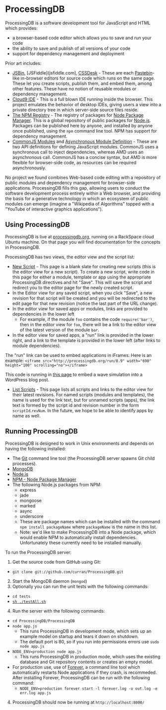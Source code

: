 # ProcessingDB
ProcessingDB is a software development tool for JavaScript and HTML which provides:

 - a browser-based code editor which allows you to save and run your code
 - the ability to save and publish of all versions of your code
 - support for dependency management and deployment

Prior art includes:
 - [JSBin](jsbin.com), [JSFiddle](jsfiddle.com], [CSSDesk](cssdesk.com) - These are each [Pastebin](pastebin.com)-like in-browser editors for source code which runs on the same page. These let you create scripts, publish them, and embed them, among other features. These have no notion of reusable modules or dependency management.
 - [Cloud9 IDE](cloud9ide.com) - This is a full blown IDE running inside the browser. This project emulates the behavior of desktop IDEs, giving users a view into a private directory tree in which server-side source files reside.
 - [The NPM Registry](http://search.npmjs.org/) - The registry of packages for [Node Package Manager](http://npmjs.org/). This is a global repository of public packages for [Node.js](http://nodejs.org/). Packages can be published here by anyone, and installed by anyone once published, using the `npm` command line tool. NPM has support for dependency management.
 - [CommonJS Modules](http://wiki.commonjs.org/wiki/Modules/1.1.1) and [Asynchronous Module Definition](https://github.com/amdjs/amdjs-api/wiki/AMD) - These are two API definitions for defining JavaScript modules. CommonJS uses a synchronous call to inject dependencies, whereas AMD uses an asynchronous call. CommonJS has a concise syntax, but AMD is more flexible for browser-side code, as resources can be required asynchronously.

No project we found combines Web-based code editing with a repository of public modules and dependency management for browser-side applications. ProcessingDB fills this gap, allowing users to conduct the software development process entirely within a Web browser, and providing the basis for a generative technology in which an ecosystem of public modules can emerge (imagine a "Wikipedia of Algorithms" topped with a "YouTube of interactive graphics applications").

## Using ProcessingDB
ProcessingDB is live at [processingdb.org](http://www.processingdb.org/docs), running on a RackSpace cloud Ubuntu machine. On that page you will find documentation for the concepts in ProcessingDB.

ProcessingDB has two views, the editor view and the script list:
 - [New Script](http://processingdb.org/edit) - This page is a blank slate for creating new scripts (this is the editor view for a new script). To create a new script, write code in this page for either a module, template or app using the appropriate ProcessingDB directives and hit "Save". This will save the script and redirect you to the editor page for the newly created script.
 - In the Editor view for any saved script, when you click "Save", a new revision for that script will be created and you will be redirected to the edit page for that new revision (notice the last part of the URL change).
 - In the editor view for saved apps or modules, links are provided to dependencies in the lower left
   - For example, if the module `foo` contains the code `require('bar')`, then in the editor view for `foo`, there will be a link to the editor view of the latest version of the module `bar`.
 - In the editor view for saved apps, a "run" link is provided in the lower right, and a link to the template is provided in the lower left (after links to module dependencies).

The "run" link can be used to embed applications in iFrames. Here is an example:
`<iframe src="http://processingdb.org/run/8.9" width="690" height="100" scrolling="no"></iframe>` 

This code is running in [this page](http://curransoft.com/interactivegraphics/) to embed a wave simulation into a WordPress blog post.
 - [List Scripts](http://processingdb.org/scripts) - This page lists all scripts and links to the editor view for their latest revisions. For named scripts (modules and templates), the name is used for the link text, but for unnamed scripts (apps), the link text is formed by the script id and revision number in the form `scriptId`.`revNum`. In the future, we hope to be able to identify apps by name as well.

## Running ProcessingDB
ProcessingDB is designed to work in Unix environments and depends on having the following installed:
 - The [Git](http://git-scm.com/download) command line tool (the ProcessingDB server spawns Git child processes).
 - [MongoDB](http://www.mongodb.org/display/DOCS/Quickstart)
 - [Node.js](https://github.com/joyent/node/wiki/Installation)
 - [NPM - Node Package Manager](http://npmjs.org/)
 - The following Node.js packages from NPM:
   - express
   - jade
   - mongoose
   - marked
   - async
   - underscore
   - These are package names which can be installed with the command `npm install packageName` where `packageName` is the name in this list.
   - Note: we'd like to make ProcessingDB into a Node package, which would enable NPM to automatically install dependencies. Unfortunately these currently need to be installed manually.

To run the ProcessingDB server:
 1. Get the source code from GitHub using Git:
   - `git clone git://github.com/curran/ProcessingDB.git`
 2. Start the MongoDB daemon (`mongod`)
 3. Optionally you can run the unit tests with the following commands:
   - `cd tests`
   - [`sh ./testAll.sh`](https://github.com/curran/ProcessingDB/blob/master/ProcessingDB/tests/testAll.sh)
 4. Run the server with the following commands:
   - `cd ProcessingDB/ProcessingDB`
   - `node app.js`
     - This runs ProcessingDB in development mode, which sets up an example model on startup and tears it down on shutdown.
     - The default port is 80, so if you run into permissions errors use `sudo node app.js`
   - `NODE_ENV=production node app.js`
     - This runs ProcessingDB in production mode, which uses the existing database and Git repository contents or creates an empty model.
   - For production use, use of [Forever](https://github.com/nodejitsu/forever/), a command line tool which automatically restarts Node applications if they crash, is recommeded. After installing Forever, ProcessingDB can be run with the following command:
     - `NODE_ENV=production forever start -l forever.log -o out.log -e err.log app.js`
 4. ProcessingDB should now be running at `http://localhost:8000/`
